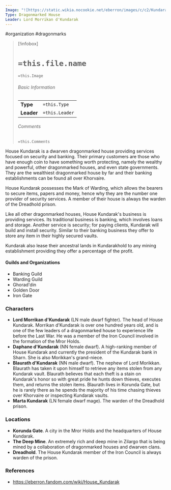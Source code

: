 ```yaml
---
Image: "![https://static.wikia.nocookie.net/eberron/images/c/c2/Kundarak.jpg/revision/latest?cb=20220509100940|250](https://static.wikia.nocookie.net/eberron/images/c/c2/Kundarak.jpg/revision/latest?cb=20220509100940)"
Type: Dragonmarked House
Leader: Lord Morrikan d'Kundarak
---
```

 #organization #dragonmarks 

> [!infobox]
> # `=this.file.name`
> `=this.Image`
> ###### Basic Information
> |  |  |
> | ---- | ---- |
> | **Type** | `=this.Type` |
> | **Leader** | `=this.Leader` |
> ###### Comments
> `=this.Comments`

House Kundarak is a dwarven dragonmarked house providing services focused on security and banking. Their primary customers are those who have enough coin to have something worth protecting, namely the wealthy and powerful, other dragonmarked houses, and even state governments. They are the wealthiest dragonmarked house by far and their banking establishments can be found all over Khorvaire.

House Kundarak possesses the Mark of Warding, which allows the bearers to secure items, papers and money, hence why they are the number one provider of security services. A member of their house is always the warden of the Dreadhold prison.

Like all other dragonmarked houses, House Kundarak's business is providing services. Its traditional business is banking, which involves loans and storage. Another service is security; for paying clients, Kundarak will build and install security. Similar to their banking business they offer to store any item in their highly secured vaults.

Kundarak also lease their ancestral lands in Kundarakhold to any mining establishment providing they offer a percentage of the profit.

#### Guilds and Organizations

* Banking Guild  
* Warding Guild
* Ghorad'din
* Golden Door
* Iron Gate

### Characters

* **Lord Morrikan d'Kundarak** (LN male dwarf fighter). The head of House Kundarak. Morrikan d'Kundarak is over one hundred years old, and is one of the few leaders of a dragonmarked house to experience life before the Last War. He was a member of the Iron Council involved in the formation of the Mror Holds.
* **Daphane d'Kundarak** (NN female dwarf). A high-ranking member of House Kundarak and currently the president of the Kundarak bank in Sharn. She is also Morikkan's grand-niece.
* **Blaurath d'Kundarak** (NN male dwarf). The nephew of Lord Morikkan. Blaurath has taken it upon himself to retrieve any items stolen from any Kundarak vault. Blaurath believes that each theft is a stain on Kundarak's honor so with great pride he hunts down thieves, executes them, and returns the stolen items. Blaurath lives in Korunda Gate, but he is rarely there as he spends the majority of his time chasing thieves over Khorvaire or inspecting Kundarak vaults.
* **Marta Kundarak** (LN female dwarf mage). The warden of the Dreadhold prison.

### Locations

* **Korunda Gate**. A city in the Mror Holds and the headquarters of House Kundarak.
* **The Deep Mine**. An extremely rich and deep mine in Zilargo that is being mined by a collaboration of dragonmarked houses and dwarven clans.
* **Dreadhold**. The House Kundarak member of the Iron Council is always warden of the prison.

### References

* https://eberron.fandom.com/wiki/House_Kundarak
